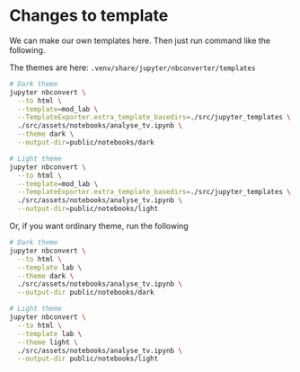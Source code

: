 # Changes to template

We can make our own templates here. 
Then just run command like the following.

The themes are here: `.venv/share/jupyter/nbconverter/templates`

```sh
# Dark theme
jupyter nbconvert \
  --to html \
  --template=mod_lab \
  --TemplateExporter.extra_template_basedirs=./src/jupyter_templates \
  ./src/assets/notebooks/analyse_tv.ipynb \
  --theme dark \
  --output-dir=public/notebooks/dark

# Light theme
jupyter nbconvert \
  --to html \
  --template=mod_lab \
  --TemplateExporter.extra_template_basedirs=./src/jupyter_templates \
  ./src/assets/notebooks/analyse_tv.ipynb \
  --output-dir=public/notebooks/light
```

Or, if you want ordinary theme, run the following
```sh
# Dark theme
jupyter nbconvert \
  --to html \
  --template lab \
  --theme dark \
  ./src/assets/notebooks/analyse_tv.ipynb \
  --output-dir public/notebooks/dark

# Light theme
jupyter nbconvert \
  --to html \
  --template lab \
  --theme light \
  ./src/assets/notebooks/analyse_tv.ipynb \
  --output-dir public/notebooks/light
```

